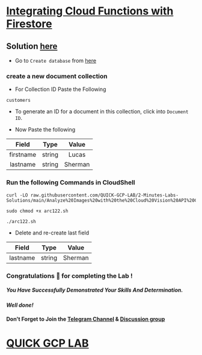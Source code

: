 # [Integrating Cloud Functions with Firestore](https://www.cloudskillsboost.google/course_templates/505/labs/361054)

## Solution [here]()

* Go to `Create database` from [here](https://console.cloud.google.com/firestore/create-database?)

### create a new document collection

* For Collection ID Paste the Following

```
customers
```

* To generate an ID for a document in this collection, click into `Document ID`.

* Now Paste the following

|   Field   |  Type  |  Value  |
|   :---:   | :----: | :----:  |
| firstname | string | Lucas   |
| lastname  | string | Sherman |

### Run the following Commands in CloudShell

```
curl -LO raw.githubusercontent.com/QUICK-GCP-LAB/2-Minutes-Labs-Solutions/main/Analyze%20Images%20with%20the%20Cloud%20Vision%20API%20Challenge%20Lab/arc122.sh

sudo chmod +x arc122.sh

./arc122.sh
```

* Delete and re-create last field

|   Field   |  Type  |  Value  |
|   :---:   | :----: | :----:  |
| lastname  | string | Sherman |

### Congratulations 🎉 for completing the Lab !

##### *You Have Successfully Demonstrated Your Skills And Determination.*

#### *Well done!*

#### Don't Forget to Join the [Telegram Channel](https://t.me/quickgcplab) & [Discussion group](https://t.me/quickgcplabchats)

# [QUICK GCP LAB](https://www.youtube.com/@quickgcplab)
